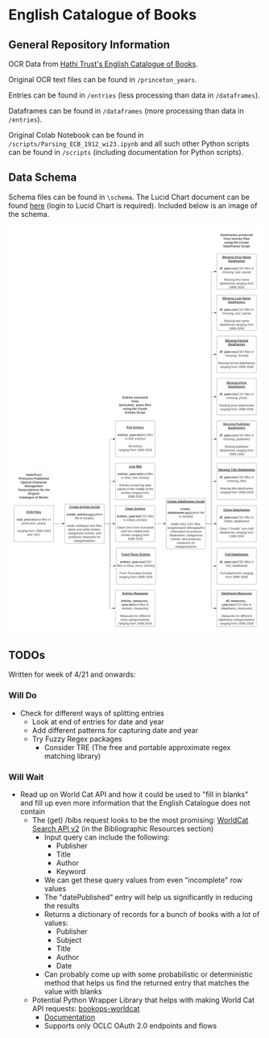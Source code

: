 # English Catalogue of Books

## General Repository Information

OCR Data from [Hathi Trust's English Catalogue of Books](https://catalog.hathitrust.org/Record/000550349).

Original OCR text files can be found in `/princeton_years`.

Entries can be found in `/entries` (less processing than data in `/dataframes`).

Dataframes can be found in `/dataframes` (more processing than data in `/entries`).

Original Colab Notebook can be found in `/scripts/Parsing_ECB_1912_wi23.ipynb` and all such other Python scripts can be found in `/scripts` (including documentation for Python scripts).

## Data Schema

Schema files can be found in `\schema`. The Lucid Chart document can be found [here](https://lucid.app/lucidchart/4d30c38e-c769-443d-8c82-fdf6894c5a80/edit?invitationId=inv_f8bb8f35-4b80-400a-8e9b-d774e9de7dbf) (login to Lucid Chart is required). Included below is an image of the schema.

![Schema](./schema/English_Catalogue_of_Books_Data_Schema.png)

## TODOs

Written for week of 4/21 and onwards:

### Will Do
* Check for different ways of splitting entries
    * Look at end of entries for date and year
    * Add different patterns for capturing date and year
    * Try Fuzzy Regex packages
        * Consider TRE (The free and portable approximate regex matching library)

### Will Wait
* Read up on World Cat API and how it could be used to "fill in blanks" and fill up even more information that the English Catalogue does not contain
    * The (get) /bibs request looks to be the most promising: [WorldCat Search API v2](https://developer.api.oclc.org/wcv2#/Bibliographic%20Resources) (in the Bibliographic Resources section)
        * Input query can include the following:
            * Publisher
            * Title
            * Author
            * Keyword
        * We can get these query values from even "incomplete" row values
        * The "datePublished" entry will help us significantly in reducing the results
        * Returns a dictionary of records for a bunch of books with a lot of values:
            * Publisher
            * Subject
            * Title
            * Author
            * Date
        * Can probably come up with some probabilistic or deterministic method that helps us find the returned entry that matches the value with blanks
    * Potential Python Wrapper Library that helps with making World Cat API requests: [bookops-worldcat](https://pypi.org/project/bookops-worldcat/)
        * [Documentation](https://bookops-cat.github.io/bookops-worldcat/0.5/)
        * Supports only OCLC OAuth 2.0 endpoints and flows